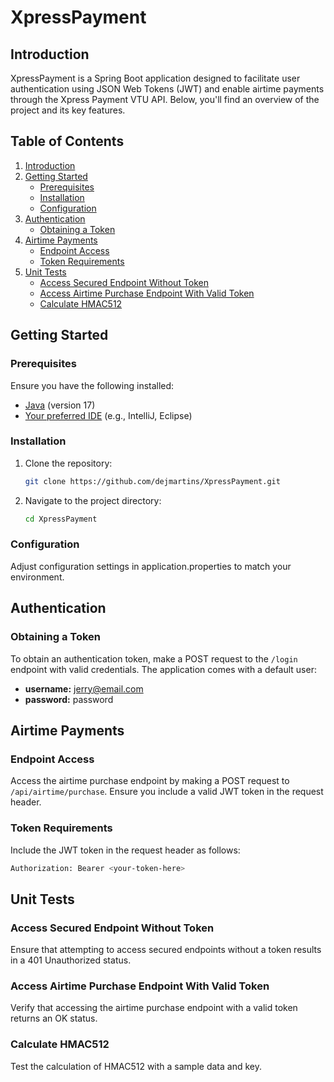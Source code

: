 # XpressPayment

## Introduction

XpressPayment is a Spring Boot application designed to facilitate user authentication using JSON Web Tokens (JWT) and enable airtime payments through the Xpress Payment VTU API. Below, you'll find an overview of the project and its key features.

## Table of Contents

1. [Introduction](#introduction)
2. [Getting Started](#getting-started)
    - [Prerequisites](#prerequisites)
    - [Installation](#installation)
    - [Configuration](#configuration)
3. [Authentication](#authentication)
    - [Obtaining a Token](#obtaining-a-token)
4. [Airtime Payments](#airtime-payments)
    - [Endpoint Access](#endpoint-access)
    - [Token Requirements](#token-requirements)
5. [Unit Tests](#unit-tests)
    - [Access Secured Endpoint Without Token](#access-secured-endpoint-without-token)
    - [Access Airtime Purchase Endpoint With Valid Token](#access-airtime-purchase-endpoint-with-valid-token)
    - [Calculate HMAC512](#calculate-hmac512)

## Getting Started

### Prerequisites

Ensure you have the following installed:

- [Java](https://www.java.com/) (version 17)
- [Your preferred IDE](#) (e.g., IntelliJ, Eclipse)

### Installation

1. Clone the repository:

   ```bash
   git clone https://github.com/dejmartins/XpressPayment.git
   
2. Navigate to the project directory:

   ```bash
   cd XpressPayment

### Configuration

Adjust configuration settings in application.properties to match your environment.

## Authentication

### Obtaining a Token

To obtain an authentication token, make a POST request to the `/login` endpoint with valid credentials. The application comes with a default user:

- **username:** jerry@email.com
- **password:** password

## Airtime Payments

### Endpoint Access

Access the airtime purchase endpoint by making a POST request to `/api/airtime/purchase`. Ensure you include a valid JWT token in the request header.

### Token Requirements

Include the JWT token in the request header as follows:

   ```bash
   Authorization: Bearer <your-token-here>
   ```

## Unit Tests

### Access Secured Endpoint Without Token

Ensure that attempting to access secured endpoints without a token results in a 401 Unauthorized status.

### Access Airtime Purchase Endpoint With Valid Token

Verify that accessing the airtime purchase endpoint with a valid token returns an OK status.

### Calculate HMAC512

Test the calculation of HMAC512 with a sample data and key.
